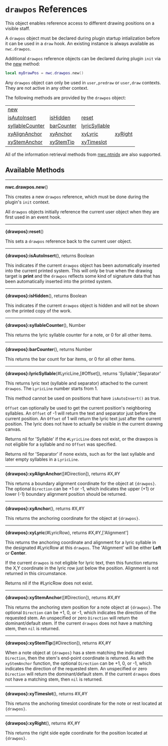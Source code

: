 # `drawpos` References
This object enables reference access to different drawing positions on a visible staff.

A `drawpos` object must be declared during plugin startup intialization before it can be used in a `draw` hook. 
An existing instance is always available as `nwc.drawpos`.

Additional `drawpos` reference objects can be declared during plugin `init` via the <a href="#new">new</a> method:

```Lua
local myDrawPos = nwc.drawpos.new()
```

Any `drawpos` object can only be used in `user,predraw` or `user,draw` contexts. They are not active in any other context.

The following methods are provided by the `drawpos` object:

<table>
<tr>
<td><a href="#new">new</a></td>
</tr><tr>
<td><a href="#isAutoInsert">isAutoInsert</a></td>
<td><a href="#isHidden">isHidden</a></td>
<td><a href="#reset">reset</a></td>
</tr><tr>
<td><a href="#syllableCounter">syllableCounter</a></td>
<td><a href="#barCounter">barCounter</a></td>
<td><a href="#lyricSyllable">lyricSyllable</a></td>
</tr><tr>
<td><a href="#xyAlignAnchor">xyAlignAnchor</a></td>
<td><a href="#xyAnchor">xyAnchor</a></td>
<td><a href="#xyLyric">xyLyric</a></td>
<td><a href="#xyRight">xyRight</a></td>
</tr><tr>
<td><a href="#xyStemAnchor">xyStemAnchor</a></td>
<td><a href="#xyStemTip">xyStemTip</a></td>
<td><a href="#xyTimeslot">xyTimeslot</a></td>
</tr>
</table>

All of the information retrieval methods from [nwc.ntnidx](nwc.ntnidx.md#methodlist) are also supported.


## Available Methods

------------------
<a name="new"></a>
**nwc.drawpos.new**()

This creates a new `drawpos` reference, which must be done during the plugin's `init` context.

All `drawpos` objects initially reference the current user object when they are first used in an event hook.


------------------
<a name="reset"></a>
**{drawpos}:reset**()

This sets a `drawpos` reference back to the current user object.


------------------
<a name="isAutoInsert"></a>
**{drawpos}:isAutoInsert**(), returns Boolean

This indicates if the current `drawpos` object has been automatically inserted into the current printed system. This will only be true when the drawing target is **print** and the
`drawpos` reflects some kind of signature data that has been automatically inserted into the printed system.


------------------
<a name="isHidden"></a>
**{drawpos}:isHidden**(), returns Boolean

This indicates if the current `drawpos` object is hidden and will not be shown on the printed copy of the work.


------------------
<a name="syllableCounter"></a>
**{drawpos}:syllableCounter**(), Number

This returns the lyric syllable counter for a note, or 0 for all other items.


------------------
<a name="barCounter"></a>
**{drawpos}:barCounter**(), returns Number

This returns the bar count for bar items, or 0 for all other items.


------------------
<a name="lyricSyllable"></a>
**{drawpos}:lyricSyllable**(#LyricLine,[#Offset]), returns 'Syllable','Separator'

This returns lyric text (syllable and separator) attached to the current `drawpos`. The `LyricLine` number starts from 1.

This method cannot be used on positions that have `isAutoInsert()` as true.

`Offset` can optionally be used to get the current position's neighboring syllables. An `Offset` of -1 will return the text and separator just before the current position.
An `Offset` of 1 will return the lyric text just after the current position. The lyric does not have to actually be visible in the current drawing canvas.

Returns nil for 'Syllable' if the `#LyricLine` does not exist, or the drawpos is not eligible for a syllable and no `Offset` was specified.

Returns nil for 'Separator' if none exists, such as for the last syllable and later empty syllables in a `LyricLine`.


------------------
<a name="xyAlignAnchor"></a>
**{drawpos}:xyAlignAnchor**([#Direction]), returns #X,#Y

This returns a boundary alignment coordinate for the object at `{drawpos}`. The optional `Direction` can be +1 or -1, which indicates the upper (+1) or lower (-1) boundary alignment position should be returned.

------------------
<a name="xyAnchor"></a>
**{drawpos}:xyAnchor**(), returns #X,#Y

This returns the anchoring coordinate for the object at `{drawpos}`.


------------------
<a name="xyLyric"></a>
**{drawpos}:xyLyric**(#LyricRow), returns #X,#Y,['Alignment']

This returns the anchoring coordinate and alignment for a lyric syllable in the designated #LyricRow at this `drawpos`.
The 'Alignment' will be either **Left** or **Center**.

If the current `drawpos` is not eligible for lyric text, then this function returns the X,Y coordinate in the lyric row just below the position. Alignment is not returned
in this circumstance.

Returns nil if the #LyricRow does not exist.


------------------
<a name="xyStemAnchor"></a>
**{drawpos}:xyStemAnchor**([#Direction]), returns #X,#Y

This returns the anchoring stem position for a note object at `{drawpos}`. The optional `Direction` can be +1, 0, or -1, which indicates the direction of the requested stem. An unspecified or zero `Direction` will return the dominant/default stem. If the current `drawpos` does not have a matching stem, then `nil` is returned.


------------------
<a name="xyStemTip"></a>
**{drawpos}:xyStemTip**([#Direction]), returns #X,#Y

When a note object at `{drawpos}` has a stem matching the indicated `Direction`, then the stem's end-point coordinate is returned. As with the `xyStemAnchor` function, the optional `Direction` can be +1, 0, or -1, which indicates the direction of the requested stem. An unspecified or zero `Direction` will return the dominant/default stem. If the current `drawpos` does not have a matching stem, then `nil` is returned.


------------------
<a name="xyTimeslot"></a>
**{drawpos}:xyTimeslot**(), returns #X,#Y

This returns the anchoring timeslot coordinate for the note or rest located at `{drawpos}`.


------------------
<a name="xyRight"></a>
**{drawpos}:xyRight**(), returns #X,#Y

This returns the right side egde coordinate for the position located at `{drawpos}`.
